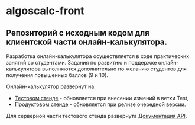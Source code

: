 # algoscalc-front
## Репозиторий с исходным кодом для клиентской части онлайн-калькулятора.

Разработка онлайн-калькулятора осуществляется в ходе практических занятий со студентами. Задания по развитию и поддержке онлайн-калькулятора выполняются дополнительно по желанию студентов для получения повышенных баллов (9 и 10).

Онлайн-калькулятор развернут на:
- [Тестовом стенде](https://owl-test.ommat.ru/) - обновляется при внесении измений в ветки Test,
- [Продуктовом стенде](https://owl-prod.ommat.ru/) - обновляется при релизе очередной версии.

Для серверной части тестового стенда развернута [Документация API](https://owl-swagger.ommat.ru/docs).
